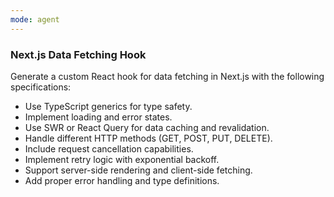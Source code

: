 ```yaml
---
mode: agent
---
```


### Next.js Data Fetching Hook

Generate a custom React hook for data fetching in Next.js with the following specifications:
- Use TypeScript generics for type safety.
- Implement loading and error states.
- Use SWR or React Query for data caching and revalidation.
- Handle different HTTP methods (GET, POST, PUT, DELETE).
- Include request cancellation capabilities.
- Implement retry logic with exponential backoff.
- Support server-side rendering and client-side fetching.
- Add proper error handling and type definitions.